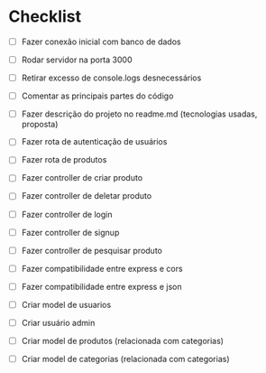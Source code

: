# Checklist

- [ ] Fazer conexão inicial com banco de dados
- [ ] Rodar servidor na porta 3000
- [ ] Retirar excesso de console.logs desnecessários
- [ ] Comentar as principais partes do código
- [ ] Fazer descrição do projeto no readme.md (tecnologias usadas, proposta)
- [ ] Fazer rota de autenticação de usuários
- [ ] Fazer rota de produtos
- [ ] Fazer controller de criar produto
- [ ] Fazer controller de deletar produto
- [ ] Fazer controller de login
- [ ] Fazer controller de signup
- [ ] Fazer controller de pesquisar produto
- [ ] Fazer compatibilidade entre express e cors
- [ ] Fazer compatibilidade entre express e json
- [ ] Criar model de usuarios
- [ ] Criar usuário admin
- [ ] Criar model de produtos   (relacionada com categorias)
- [ ] Criar model de categorias  (relacionada com categorias)

